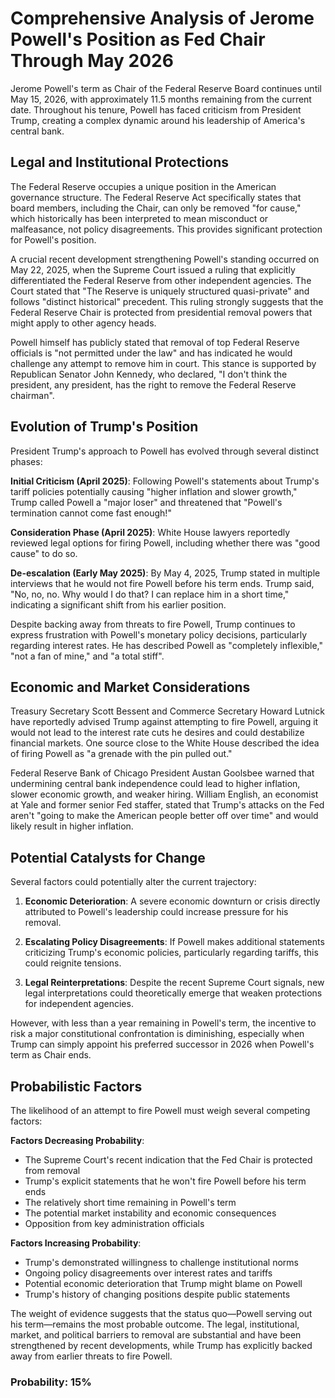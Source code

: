 # Comprehensive Analysis of Jerome Powell's Position as Fed Chair Through May 2026

Jerome Powell's term as Chair of the Federal Reserve Board continues until May 15, 2026, with approximately 11.5 months remaining from the current date. Throughout his tenure, Powell has faced criticism from President Trump, creating a complex dynamic around his leadership of America's central bank.

## Legal and Institutional Protections

The Federal Reserve occupies a unique position in the American governance structure. The Federal Reserve Act specifically states that board members, including the Chair, can only be removed "for cause," which historically has been interpreted to mean misconduct or malfeasance, not policy disagreements. This provides significant protection for Powell's position.

A crucial recent development strengthening Powell's standing occurred on May 22, 2025, when the Supreme Court issued a ruling that explicitly differentiated the Federal Reserve from other independent agencies. The Court stated that "The Reserve is uniquely structured quasi-private" and follows "distinct historical" precedent. This ruling strongly suggests that the Federal Reserve Chair is protected from presidential removal powers that might apply to other agency heads.

Powell himself has publicly stated that removal of top Federal Reserve officials is "not permitted under the law" and has indicated he would challenge any attempt to remove him in court. This stance is supported by Republican Senator John Kennedy, who declared, "I don't think the president, any president, has the right to remove the Federal Reserve chairman".

## Evolution of Trump's Position

President Trump's approach to Powell has evolved through several distinct phases:

**Initial Criticism (April 2025)**: Following Powell's statements about Trump's tariff policies potentially causing "higher inflation and slower growth," Trump called Powell a "major loser" and threatened that "Powell's termination cannot come fast enough!"

**Consideration Phase (April 2025)**: White House lawyers reportedly reviewed legal options for firing Powell, including whether there was "good cause" to do so.

**De-escalation (Early May 2025)**: By May 4, 2025, Trump stated in multiple interviews that he would not fire Powell before his term ends. Trump said, "No, no, no. Why would I do that? I can replace him in a short time," indicating a significant shift from his earlier position.

Despite backing away from threats to fire Powell, Trump continues to express frustration with Powell's monetary policy decisions, particularly regarding interest rates. He has described Powell as "completely inflexible," "not a fan of mine," and "a total stiff".

## Economic and Market Considerations

Treasury Secretary Scott Bessent and Commerce Secretary Howard Lutnick have reportedly advised Trump against attempting to fire Powell, arguing it would not lead to the interest rate cuts he desires and could destabilize financial markets. One source close to the White House described the idea of firing Powell as "a grenade with the pin pulled out."

Federal Reserve Bank of Chicago President Austan Goolsbee warned that undermining central bank independence could lead to higher inflation, slower economic growth, and weaker hiring. William English, an economist at Yale and former senior Fed staffer, stated that Trump's attacks on the Fed aren't "going to make the American people better off over time" and would likely result in higher inflation.

## Potential Catalysts for Change

Several factors could potentially alter the current trajectory:

1. **Economic Deterioration**: A severe economic downturn or crisis directly attributed to Powell's leadership could increase pressure for his removal.

2. **Escalating Policy Disagreements**: If Powell makes additional statements criticizing Trump's economic policies, particularly regarding tariffs, this could reignite tensions.

3. **Legal Reinterpretations**: Despite the recent Supreme Court signals, new legal interpretations could theoretically emerge that weaken protections for independent agencies.

However, with less than a year remaining in Powell's term, the incentive to risk a major constitutional confrontation is diminishing, especially when Trump can simply appoint his preferred successor in 2026 when Powell's term as Chair ends.

## Probabilistic Factors

The likelihood of an attempt to fire Powell must weigh several competing factors:

**Factors Decreasing Probability**:
- The Supreme Court's recent indication that the Fed Chair is protected from removal
- Trump's explicit statements that he won't fire Powell before his term ends
- The relatively short time remaining in Powell's term
- The potential market instability and economic consequences
- Opposition from key administration officials

**Factors Increasing Probability**:
- Trump's demonstrated willingness to challenge institutional norms
- Ongoing policy disagreements over interest rates and tariffs
- Potential economic deterioration that Trump might blame on Powell
- Trump's history of changing positions despite public statements

The weight of evidence suggests that the status quo—Powell serving out his term—remains the most probable outcome. The legal, institutional, market, and political barriers to removal are substantial and have been strengthened by recent developments, while Trump has explicitly backed away from earlier threats to fire Powell.

### Probability: 15%